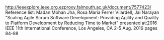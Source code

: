 http://ieeexplore.ieee.org.ezproxy.falmouth.ac.uk/document/7577423/
Reference list: Madan Mohan Jha, Rosa Maria Ferrer Vilardell, Jai Narayan "Scaling Agile Scrum Software Development: Providing Agility and Quality to Platform Development by Reducing Time to Market" presented at:2016 IEEE 11th International Conference, Los Angeles, CA 2-5 Aug. 2016 pages 84-88

